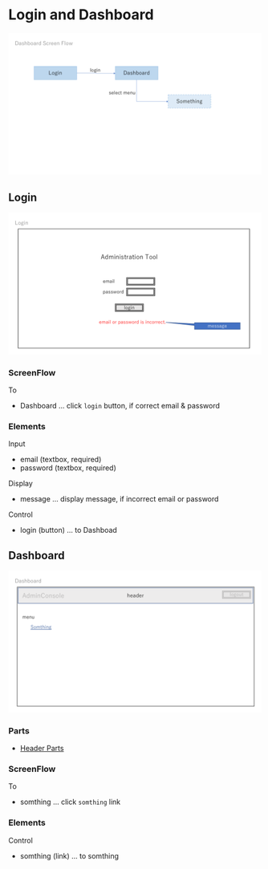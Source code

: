 # Login and Dashboard

![Screen Flow](./screenflow.png)

## Login

![Screen](./login.png)

### ScreenFlow

To
- Dashboard ... click ``login`` button, if correct email & password

### Elements

Input
- email (textbox, required)
- password (textbox, required)

Display
- message ... display message, if incorrect email or password

Control
- login (button) ... to Dashboad

## Dashboard

![Screen](./dashboard.png)

### Parts
- [Header Parts](../parts/index.md#header)

### ScreenFlow

To
- somthing ... click ``somthing`` link

### Elements

Control
- somthing (link) ... to somthing
